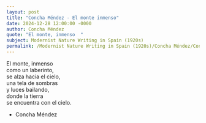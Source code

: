 ```yaml
---
layout: post
title: "Concha Méndez - El monte inmenso"
date: 2024-12-28 12:00:00 -0000
author: Concha Méndez
quote: "El monte, inmenso  "
subject: Modernist Nature Writing in Spain (1920s)
permalink: /Modernist Nature Writing in Spain (1920s)/Concha Méndez/Concha Méndez - El monte inmenso
---
```


El monte, inmenso  
como un laberinto,  
se alza hacia el cielo,  
una tela de sombras  
y luces bailando,  
donde la tierra  
se encuentra con el cielo.

- Concha Méndez
